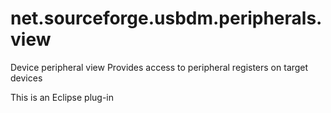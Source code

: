 # net.sourceforge.usbdm.peripherals.view
Device peripheral view
Provides access to peripheral registers on target devices

This is an Eclipse plug-in
